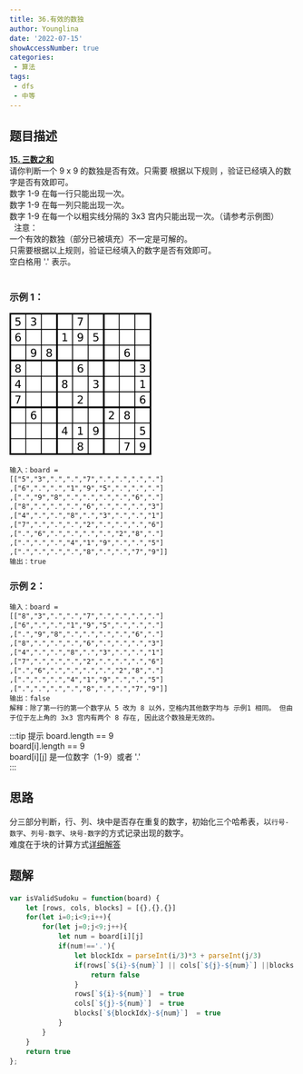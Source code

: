 ```yaml
---
title: 36.有效的数独
author: Younglina
date: '2022-07-15'
showAccessNumber: true
categories:
 - 算法
tags:
 - dfs
 - 中等
---
```


## 题目描述

**[15. 三数之和](https://leetcode.cn/problems/valid-sudoku/)**  
请你判断一个 9 x 9 的数独是否有效。只需要 根据以下规则 ，验证已经填入的数字是否有效即可。  
数字 1-9 在每一行只能出现一次。  
数字 1-9 在每一列只能出现一次。  
数字 1-9 在每一个以粗实线分隔的 3x3 宫内只能出现一次。（请参考示例图）  
 
注意：  
一个有效的数独（部分已被填充）不一定是可解的。  
只需要根据以上规则，验证已经填入的数字是否有效即可。  
空白格用 '.' 表示。  
 

### 示例 1：
![](https://raw.githubusercontent.com/Younglina/images/master/36.png)  

```
输入：board = 
[["5","3",".",".","7",".",".",".","."]
,["6",".",".","1","9","5",".",".","."]
,[".","9","8",".",".",".",".","6","."]
,["8",".",".",".","6",".",".",".","3"]
,["4",".",".","8",".","3",".",".","1"]
,["7",".",".",".","2",".",".",".","6"]
,[".","6",".",".",".",".","2","8","."]
,[".",".",".","4","1","9",".",".","5"]
,[".",".",".",".","8",".",".","7","9"]]
输出：true
```

### 示例 2：
```
输入：board = 
[["8","3",".",".","7",".",".",".","."]
,["6",".",".","1","9","5",".",".","."]
,[".","9","8",".",".",".",".","6","."]
,["8",".",".",".","6",".",".",".","3"]
,["4",".",".","8",".","3",".",".","1"]
,["7",".",".",".","2",".",".",".","6"]
,[".","6",".",".",".",".","2","8","."]
,[".",".",".","4","1","9",".",".","5"]
,[".",".",".",".","8",".",".","7","9"]]
输出：false  
解释：除了第一行的第一个数字从 5 改为 8 以外，空格内其他数字均与 示例1 相同。 但由于位于左上角的 3x3 宫内有两个 8 存在, 因此这个数独是无效的。  
```

:::tip 提示
board.length == 9  
board[i].length == 9  
board[i][j] 是一位数字（1-9）或者 '.'  
:::

## 思路
分三部分判断，行、列、块中是否存在重复的数字，初始化三个哈希表，以`行号-数字`、`列号-数字`、`块号-数字`的方式记录出现的数字。  
难度在于块的计算方式[详细解答](https://leetcode.cn/problems/valid-sudoku/solution/36-jiu-an-zhao-cong-zuo-wang-you-cong-shang-wang-x/)


## 题解
```javascript
var isValidSudoku = function(board) {
    let [rows, cols, blocks] = [{},{},{}]
    for(let i=0;i<9;i++){
        for(let j=0;j<9;j++){
            let num = board[i][j]
            if(num!=='.'){
                let blockIdx = parseInt(i/3)*3 + parseInt(j/3)
                if(rows[`${i}-${num}`] || cols[`${j}-${num}`] ||blocks[`${blockIdx}-${num}`]){
                    return false
                }
                rows[`${i}-${num}`]  = true
                cols[`${j}-${num}`]  = true
                blocks[`${blockIdx}-${num}`]  = true
            }
        }
    }
    return true
};
```